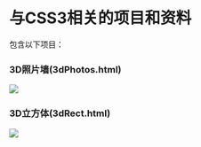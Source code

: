 # 与CSS3相关的项目和资料

包含以下项目：

### 3D照片墙(3dPhotos.html)
![](http://7xtawy.com1.z0.glb.clouddn.com/phtos/gifgif.gif)


### 3D立方体(3dRect.html)
![](http://7xtawy.com1.z0.glb.clouddn.com/rect.png)
